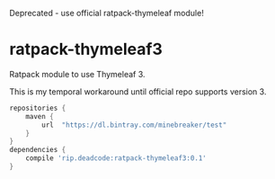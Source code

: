 Deprecated - use official ratpack-thymeleaf module!

# ratpack-thymeleaf3

Ratpack module to use Thymeleaf 3.

This is my temporal workaround until official repo supports version 3.

```groovy
repositories {
    maven {
        url  "https://dl.bintray.com/minebreaker/test"
    }
}
dependencies {
    compile 'rip.deadcode:ratpack-thymeleaf3:0.1'
}
```
